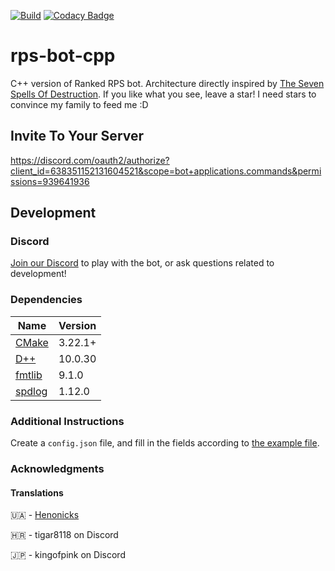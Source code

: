 [![Build](https://github.com/tarolling/rps-bot-cpp/actions/workflows/docker-image.yml/badge.svg)](https://github.com/tarolling/rps-bot-cpp/actions/workflows/docker-image.yml)
[![Codacy Badge](https://app.codacy.com/project/badge/Grade/28b8cd2334a54aecb26c1386f877d169)](https://app.codacy.com/gh/tarolling/rps-bot-cpp/dashboard?utm_source=gh&utm_medium=referral&utm_content=&utm_campaign=Badge_grade)

# rps-bot-cpp

C++ version of Ranked RPS bot. Architecture directly inspired by
[The Seven Spells Of Destruction](<https://github.com/brainboxdotcc/ssod>).
If you like what you see, leave a star! I need stars to convince my family
to feed me :D

## Invite To Your Server

<https://discord.com/oauth2/authorize?client_id=638351152131604521&scope=bot+applications.commands&permissions=939641936>

## Development

### Discord

[Join our Discord](https://discord.gg/9msWyzbf84) to play with the bot, or ask
questions related to development!

### Dependencies

| Name | Version |
| ---- | ------- |
| [CMake](https://cmake.org/) | 3.22.1+ |
| [D++](https://github.com/brainboxdotcc/DPP) | 10.0.30 |
| [fmtlib](https://github.com/fmtlib/fmt) | 9.1.0 |
| [spdlog](https://github.com/gabime/spdlog) | 1.12.0 |

### Additional Instructions

Create a `config.json` file, and fill in the fields according to [the example file](example-config.json).

### Acknowledgments

#### Translations

:ukraine: - [Henonicks](https://github.com/Henonicks)

:croatia: - tigar8118 on Discord

:jp: - kingofpink on Discord
